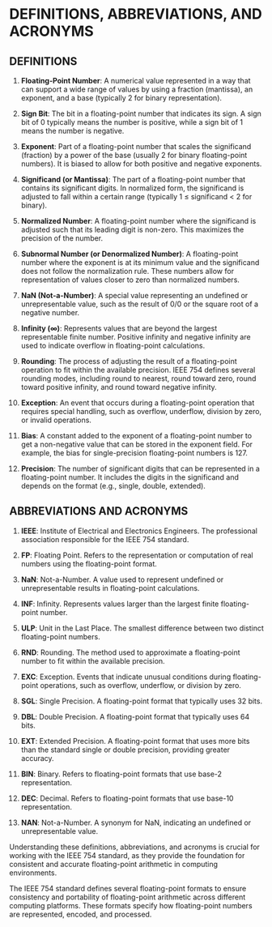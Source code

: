 # DEFINITIONS, ABBREVIATIONS, AND ACRONYMS

## DEFINITIONS

1. **Floating-Point Number**: A numerical value represented in a way that can support a wide range of values by using a fraction (mantissa), an exponent, and a base (typically 2 for binary representation).

2. **Sign Bit**: The bit in a floating-point number that indicates its sign. A sign bit of 0 typically means the number is positive, while a sign bit of 1 means the number is negative.

3. **Exponent**: Part of a floating-point number that scales the significand (fraction) by a power of the base (usually 2 for binary floating-point numbers). It is biased to allow for both positive and negative exponents.

4. **Significand (or Mantissa)**: The part of a floating-point number that contains its significant digits. In normalized form, the significand is adjusted to fall within a certain range (typically 1 ≤ significand < 2 for binary).

5. **Normalized Number**: A floating-point number where the significand is adjusted such that its leading digit is non-zero. This maximizes the precision of the number.

6. **Subnormal Number (or Denormalized Number)**: A floating-point number where the exponent is at its minimum value and the significand does not follow the normalization rule. These numbers allow for representation of values closer to zero than normalized numbers.

7. **NaN (Not-a-Number)**: A special value representing an undefined or unrepresentable value, such as the result of 0/0 or the square root of a negative number.

8. **Infinity (∞)**: Represents values that are beyond the largest representable finite number. Positive infinity and negative infinity are used to indicate overflow in floating-point calculations.

9. **Rounding**: The process of adjusting the result of a floating-point operation to fit within the available precision. IEEE 754 defines several rounding modes, including round to nearest, round toward zero, round toward positive infinity, and round toward negative infinity.

10. **Exception**: An event that occurs during a floating-point operation that requires special handling, such as overflow, underflow, division by zero, or invalid operations.

11. **Bias**: A constant added to the exponent of a floating-point number to get a non-negative value that can be stored in the exponent field. For example, the bias for single-precision floating-point numbers is 127.

12. **Precision**: The number of significant digits that can be represented in a floating-point number. It includes the digits in the significand and depends on the format (e.g., single, double, extended).

## ABBREVIATIONS AND ACRONYMS

1. **IEEE**: Institute of Electrical and Electronics Engineers. The professional association responsible for the IEEE 754 standard.

2. **FP**: Floating Point. Refers to the representation or computation of real numbers using the floating-point format.

3. **NaN**: Not-a-Number. A value used to represent undefined or unrepresentable results in floating-point calculations.

4. **INF**: Infinity. Represents values larger than the largest finite floating-point number.

5. **ULP**: Unit in the Last Place. The smallest difference between two distinct floating-point numbers.

6. **RND**: Rounding. The method used to approximate a floating-point number to fit within the available precision.

7. **EXC**: Exception. Events that indicate unusual conditions during floating-point operations, such as overflow, underflow, or division by zero.

8. **SGL**: Single Precision. A floating-point format that typically uses 32 bits.

9. **DBL**: Double Precision. A floating-point format that typically uses 64 bits.

10. **EXT**: Extended Precision. A floating-point format that uses more bits than the standard single or double precision, providing greater accuracy.

11. **BIN**: Binary. Refers to floating-point formats that use base-2 representation.

12. **DEC**: Decimal. Refers to floating-point formats that use base-10 representation.

13. **NAN**: Not-a-Number. A synonym for NaN, indicating an undefined or unrepresentable value.

Understanding these definitions, abbreviations, and acronyms is crucial for working with the IEEE 754 standard, as they provide the foundation for consistent and accurate floating-point arithmetic in computing environments.

The IEEE 754 standard defines several floating-point formats to ensure consistency and portability of floating-point arithmetic across different computing platforms. These formats specify how floating-point numbers are represented, encoded, and processed.
